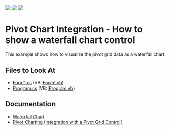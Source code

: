 <!-- default badges list -->
![](https://img.shields.io/endpoint?url=https://codecentral.devexpress.com/api/v1/VersionRange/128575950/20.1.2%2B)
[![](https://img.shields.io/badge/Open_in_DevExpress_Support_Center-FF7200?style=flat-square&logo=DevExpress&logoColor=white)](https://supportcenter.devexpress.com/ticket/details/T155168)
[![](https://img.shields.io/badge/📖_How_to_use_DevExpress_Examples-e9f6fc?style=flat-square)](https://docs.devexpress.com/GeneralInformation/403183)
<!-- default badges end -->
# Pivot Chart Integration - How to show a waterfall chart control

This example shows how to visualize the pivot grid data as a waterfall chart.

<!-- default file list -->
## Files to Look At

* [Form1.cs](./CS/WindowsApplication53/Form1.cs) (VB: [Form1.vb](./VB/WindowsApplication53/Form1.vb))
* [Program.cs](./CS/WindowsApplication53/Program.cs) (VB: [Program.vb](./VB/WindowsApplication53/Program.vb))
<!-- default file list end -->

## Documentation
* [Waterfall Chart](https://documentation.devexpress.com/WindowsForms/401232/Controls-and-Libraries/Chart-Control/Series-Views/2D-Series-Views/Bar-Series-Views/Waterfall-Chart)
* [Pivot Charting (Integration with a Pivot Grid Control)](https://docs.devexpress.com/WindowsForms/8695/controls-and-libraries/chart-control/providing-data/pivot-charting-integration-with-a-pivot-grid-control)
